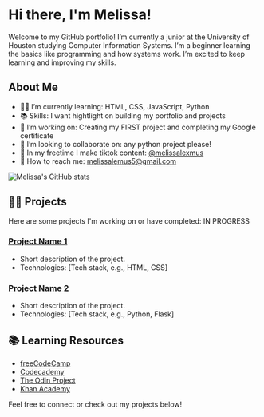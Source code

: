 # Hi there, I'm Melissa!

Welcome to my GitHub portfolio! I’m currently a junior at the University of Houston studying Computer Information Systems. I’m a beginner learning the basics like programming and how systems work. I’m excited to keep learning and improving my skills.

##  About Me

- 👩‍💻 I’m currently learning: HTML, CSS, JavaScript, Python
- 📚 Skills: I want hightlight on building my portfolio and projects
- 🔭 I’m working on: Creating my FIRST project and completing my Google certificate
- 🤝 I’m looking to collaborate on: any python project please!
- 🤳 In my freetime I make tiktok content: [@melissalexmus](https://www.tiktok.com/melissalxmus) 
- 📧 How to reach me: melissalemus5@gmail.com

![Melissa's GitHub stats](https://github-readme-stats.vercel.app/api?username=melissalemus&show_icons=true&theme=radical)

## 🧑‍💻 Projects

Here are some projects I'm working on or have completed: IN PROGRESS 

### [Project Name 1](link-to-repo)
- Short description of the project.
- Technologies: [Tech stack, e.g., HTML, CSS]

### [Project Name 2](link-to-repo)
- Short description of the project.
- Technologies: [Tech stack, e.g., Python, Flask]

## 📚 Learning Resources

- [freeCodeCamp](https://www.freecodecamp.org/)
- [Codecademy](https://www.codecademy.com/)
- [The Odin Project](https://www.theodinproject.com/)
- [Khan Academy](https://www.khanacademy.org/computing/computer-programming)


Feel free to connect or check out my projects below!

